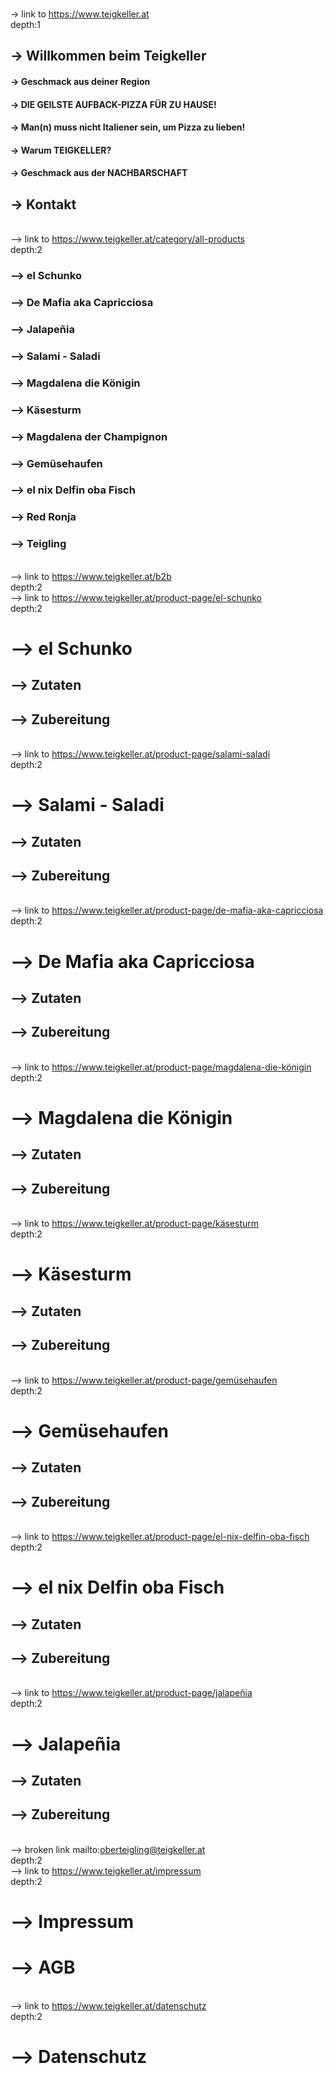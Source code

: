 <br>-> link to <a>https://www.teigkeller.at </a>
<br>depth:1
## 	-> 	Willkommen beim Teigkeller
#### 	-> 	Geschmack aus deiner Region
#### 	-> 	DIE GEILSTE AUFBACK-PIZZA FÜR ZU HAUSE!
#### 	-> 	Man(n) muss nicht Italiener sein, um Pizza zu lieben!
#### 	-> 	Warum TEIGKELLER?
#### 	-> 	Geschmack aus der NACHBARSCHAFT
## 	-> 	Kontakt
<br>--> link to <a>https://www.teigkeller.at/category/all-products </a>
<br>depth:2
### 	--> 	el Schunko
### 	--> 	De Mafia aka Capricciosa
### 	--> 	Jalapeñia
### 	--> 	Salami - Saladi
### 	--> 	Magdalena die Königin
### 	--> 	Käsesturm
### 	--> 	Magdalena der Champignon
### 	--> 	Gemüsehaufen
### 	--> 	el nix Delfin oba Fisch
### 	--> 	Red Ronja
### 	--> 	Teigling
<br>--> link to <a>https://www.teigkeller.at/b2b </a>
<br>depth:2
<br>--> link to <a>https://www.teigkeller.at/product-page/el-schunko </a>
<br>depth:2
# 	--> 	el Schunko
## 	--> 	Zutaten
## 	--> 	Zubereitung
<br>--> link to <a>https://www.teigkeller.at/product-page/salami-saladi </a>
<br>depth:2
# 	--> 	Salami - Saladi
## 	--> 	Zutaten
## 	--> 	Zubereitung
<br>--> link to <a>https://www.teigkeller.at/product-page/de-mafia-aka-capricciosa </a>
<br>depth:2
# 	--> 	De Mafia aka Capricciosa
## 	--> 	Zutaten
## 	--> 	Zubereitung
<br>--> link to <a>https://www.teigkeller.at/product-page/magdalena-die-königin </a>
<br>depth:2
# 	--> 	Magdalena die Königin
## 	--> 	Zutaten
## 	--> 	Zubereitung
<br>--> link to <a>https://www.teigkeller.at/product-page/käsesturm </a>
<br>depth:2
# 	--> 	Käsesturm
## 	--> 	Zutaten
## 	--> 	Zubereitung
<br>--> link to <a>https://www.teigkeller.at/product-page/gemüsehaufen </a>
<br>depth:2
# 	--> 	Gemüsehaufen
## 	--> 	Zutaten
## 	--> 	Zubereitung
<br>--> link to <a>https://www.teigkeller.at/product-page/el-nix-delfin-oba-fisch </a>
<br>depth:2
# 	--> 	el nix Delfin oba Fisch
## 	--> 	Zutaten
## 	--> 	Zubereitung
<br>--> link to <a>https://www.teigkeller.at/product-page/jalapeñia </a>
<br>depth:2
# 	--> 	Jalapeñia
## 	--> 	Zutaten
## 	--> 	Zubereitung
<br>--> broken link <a>mailto:oberteigling@teigkeller.at </a>
<br>depth:2
<br>--> link to <a>https://www.teigkeller.at/impressum </a>
<br>depth:2
# 	--> 	Impressum
# 	--> 	AGB
<br>--> link to <a>https://www.teigkeller.at/datenschutz </a>
<br>depth:2
# 	--> 	Datenschutz
